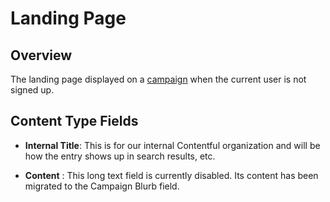 # Landing Page

## Overview

The landing page displayed on a [campaign](development/content-types/campaign.md) when the current user is not signed up.

## Content Type Fields

- **Internal Title**: This is for our internal Contentful organization and will be how the entry shows up in search results, etc.

- **Content** : This long text field is currently disabled. Its content has been migrated to the Campaign Blurb field.
